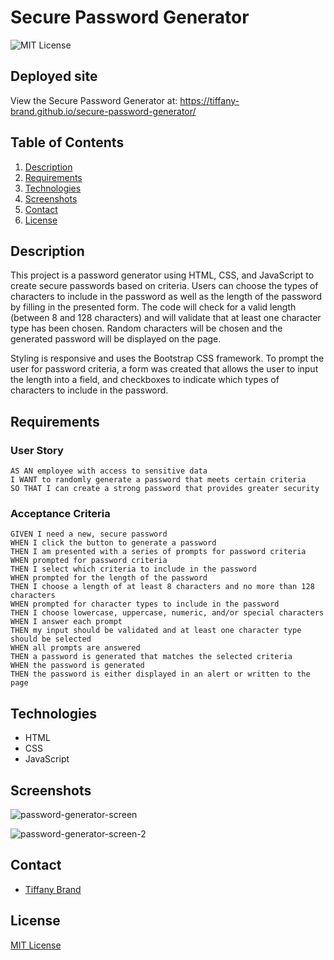 # Secure Password Generator

![MIT License](https://img.shields.io/github/license/tiffany-brand/secure-password-generator?style=plastic)

## Deployed site

View the Secure Password Generator at: https://tiffany-brand.github.io/secure-password-generator/

## Table of Contents

1. [Description](#Description)
2. [Requirements](#Requirements)
3. [Technologies](#Technologies)
4. [Screenshots](#Screenshots)
5. [Contact](#Contact)
6. [License](#License)


## Description

This project is a password generator using HTML, CSS, and JavaScript to create secure passwords based on criteria.  Users can choose the types of characters to include in the password as well as the length of the password by filling in the presented form. The code will check for a valid length (between 8 and 128 characters) and will validate that at least one character type has been chosen. Random characters will be chosen and the generated password will be displayed on the page. 

Styling is responsive and uses the Bootstrap CSS framework. To prompt the user for password criteria, a form was created that allows the user to input the length into a field, and checkboxes to indicate which types of characters to include in the password.


## Requirements

### User Story

```
AS AN employee with access to sensitive data
I WANT to randomly generate a password that meets certain criteria
SO THAT I can create a strong password that provides greater security
```

### Acceptance Criteria

```
GIVEN I need a new, secure password
WHEN I click the button to generate a password
THEN I am presented with a series of prompts for password criteria
WHEN prompted for password criteria
THEN I select which criteria to include in the password
WHEN prompted for the length of the password
THEN I choose a length of at least 8 characters and no more than 128 characters
WHEN prompted for character types to include in the password
THEN I choose lowercase, uppercase, numeric, and/or special characters
WHEN I answer each prompt
THEN my input should be validated and at least one character type should be selected
WHEN all prompts are answered
THEN a password is generated that matches the selected criteria
WHEN the password is generated
THEN the password is either displayed in an alert or written to the page
```

## Technologies

- HTML
- CSS
- JavaScript

## Screenshots

![password-generator-screen](https://user-images.githubusercontent.com/16748389/86188829-dde59100-bb0d-11ea-9af0-22cd2166d3c1.JPG)

![password-generator-screen-2](https://user-images.githubusercontent.com/16748389/86188925-1c7b4b80-bb0e-11ea-9b41-584b8b1077f9.JPG)

## Contact

- [Tiffany Brand](https://github.com/tiffany-brand)

## License

[MIT License](./LICENSE)